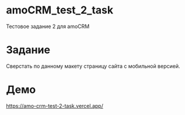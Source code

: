 # amoCRM_test_2_task
Тестовое задание 2 для amoCRM

# Задание
Сверстать по данному макету страницу сайта с мобильной версией.

# Демо
https://amo-crm-test-2-task.vercel.app/
